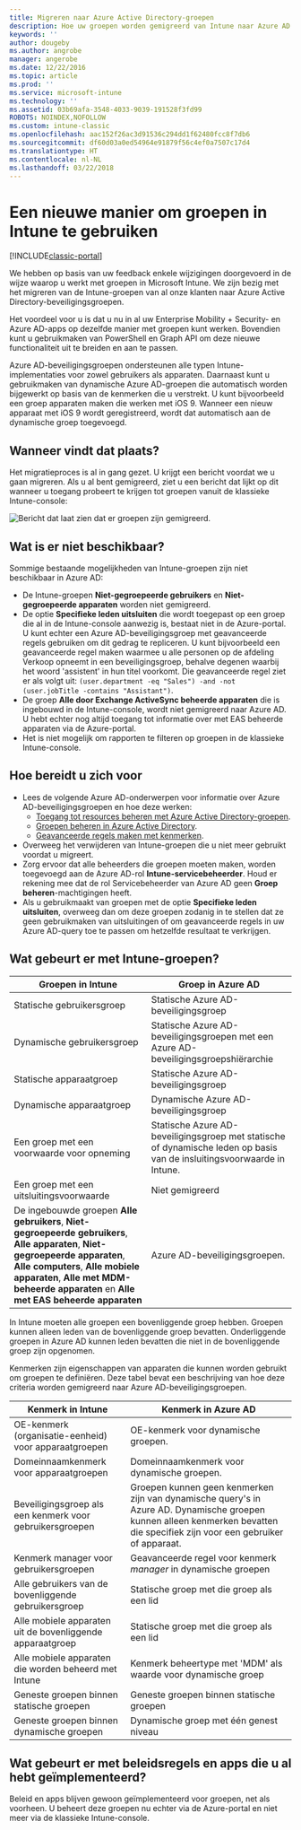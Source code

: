 ```yaml
---
title: Migreren naar Azure Active Directory-groepen
description: Hoe uw groepen worden gemigreerd van Intune naar Azure AD
keywords: ''
author: dougeby
ms.author: angrobe
manager: angerobe
ms.date: 12/22/2016
ms.topic: article
ms.prod: ''
ms.service: microsoft-intune
ms.technology: ''
ms.assetid: 03b69afa-3548-4033-9039-191528f3fd99
ROBOTS: NOINDEX,NOFOLLOW
ms.custom: intune-classic
ms.openlocfilehash: aac152f26ac3d91536c294dd1f62480fcc8f7db6
ms.sourcegitcommit: df60d03a0ed54964e91879f56c4ef0a7507c17d4
ms.translationtype: HT
ms.contentlocale: nl-NL
ms.lasthandoff: 03/22/2018
---
```

# <a name="a-new-way-of-using-groups-in-intune"></a>Een nieuwe manier om groepen in Intune te gebruiken

[!INCLUDE[classic-portal](../includes/classic-portal.md)]

We hebben op basis van uw feedback enkele wijzigingen doorgevoerd in de wijze waarop u werkt met groepen in Microsoft Intune.
We zijn bezig met het migreren van de Intune-groepen van al onze klanten naar Azure Active Directory-beveiligingsgroepen.

Het voordeel voor u is dat u nu in al uw Enterprise Mobility + Security- en Azure AD-apps op dezelfde manier met groepen kunt werken. Bovendien kunt u gebruikmaken van PowerShell en Graph API om deze nieuwe functionaliteit uit te breiden en aan te passen.

Azure AD-beveiligingsgroepen ondersteunen alle typen Intune-implementaties voor zowel gebruikers als apparaten. Daarnaast kunt u gebruikmaken van dynamische Azure AD-groepen die automatisch worden bijgewerkt op basis van de kenmerken die u verstrekt. U kunt bijvoorbeeld een groep apparaten maken die werken met iOS 9. Wanneer een nieuw apparaat met iOS 9 wordt geregistreerd, wordt dat automatisch aan de dynamische groep toegevoegd.

## <a name="when-is-this-happening"></a>Wanneer vindt dat plaats?

Het migratieproces is al in gang gezet. U krijgt een bericht voordat we u gaan migreren.
Als u al bent gemigreerd, ziet u een bericht dat lijkt op dit wanneer u toegang probeert te krijgen tot groepen vanuit de klassieke Intune-console:

![Bericht dat laat zien dat er groepen zijn gemigreerd.](http://i.imgur.com/72KRaXj.png)

## <a name="what-wont-be-available"></a>Wat is er niet beschikbaar?

Sommige bestaande mogelijkheden van Intune-groepen zijn niet beschikbaar in Azure AD:

- De Intune-groepen **Niet-gegroepeerde gebruikers** en **Niet-gegroepeerde apparaten** worden niet gemigreerd.
- De optie **Specifieke leden uitsluiten** die wordt toegepast op een groep die al in de Intune-console aanwezig is, bestaat niet in de Azure-portal. U kunt echter een Azure AD-beveiligingsgroep met geavanceerde regels gebruiken om dit gedrag te repliceren. U kunt bijvoorbeeld een geavanceerde regel maken waarmee u alle personen op de afdeling Verkoop opneemt in een beveiligingsgroep, behalve degenen waarbij het woord 'assistent' in hun titel voorkomt. Die geavanceerde regel ziet er als volgt uit: `(user.department -eq "Sales") -and -not (user.jobTitle -contains "Assistant")`.
- De groep **Alle door Exchange ActiveSync beheerde apparaten** die is ingebouwd in de Intune-console, wordt niet gemigreerd naar Azure AD. U hebt echter nog altijd toegang tot informatie over met EAS beheerde apparaten via de Azure-portal.
- Het is niet mogelijk om rapporten te filteren op groepen in de klassieke Intune-console.
<!--- - Custom group targeting of notification rules will not be available. ROB I took this out as I couldn't replicate the behavior. --->

## <a name="how-to-get-ready"></a>Hoe bereidt u zich voor

- Lees de volgende Azure AD-onderwerpen voor informatie over Azure AD-beveiligingsgroepen en hoe deze werken:
    -  [Toegang tot resources beheren met Azure Active Directory-groepen](https://azure.microsoft.com/documentation/articles/active-directory-manage-groups/).
    -  [Groepen beheren in Azure Active Directory](https://azure.microsoft.com/documentation/articles/active-directory-accessmanagement-manage-groups/).
    -  [Geavanceerde regels maken met kenmerken](https://azure.microsoft.com/documentation/articles/active-directory-accessmanagement-groups-with-advanced-rules/).
- Overweeg het verwijderen van Intune-groepen die u niet meer gebruikt voordat u migreert.
-  Zorg ervoor dat alle beheerders die groepen moeten maken, worden toegevoegd aan de Azure AD-rol **Intune-servicebeheerder**. Houd er rekening mee dat de rol Servicebeheerder van Azure AD geen **Groep beheren**-machtigingen heeft.
-  Als u gebruikmaakt van groepen met de optie **Specifieke leden uitsluiten**, overweeg dan om deze groepen zodanig in te stellen dat ze geen gebruikmaken van uitsluitingen of om geavanceerde regels in uw Azure AD-query toe te passen om hetzelfde resultaat te verkrijgen.


## <a name="what-happens-to-intune-groups"></a>Wat gebeurt er met Intune-groepen?

| Groepen in Intune|Groep in Azure AD|
|-----------------------------------------------------------------------|-------------------------------------------------------------|
|Statische gebruikersgroep|Statische Azure AD-beveiligingsgroep|
|Dynamische gebruikersgroep|Statische Azure AD-beveiligingsgroepen met een Azure AD-beveiligingsgroepshiërarchie|
|Statische apparaatgroep|Statische Azure AD-beveiligingsgroep|
|Dynamische apparaatgroep|Dynamische Azure AD-beveiligingsgroep|
|Een groep met een voorwaarde voor opneming|Statische Azure AD-beveiligingsgroep met statische of dynamische leden op basis van de insluitingsvoorwaarde in Intune.|
|Een groep met een uitsluitingsvoorwaarde|Niet gemigreerd|
|De ingebouwde groepen **Alle gebruikers**, **Niet-gegroepeerde gebruikers**, **Alle apparaten**, **Niet-gegroepeerde apparaten**, **Alle computers**, **Alle mobiele apparaten**, **Alle met MDM-beheerde apparaten** en **Alle met EAS beheerde apparaten**|Azure AD-beveiligingsgroepen.|

In Intune moeten alle groepen een bovenliggende groep hebben. Groepen kunnen alleen leden van de bovenliggende groep bevatten. Onderliggende groepen in Azure AD kunnen leden bevatten die niet in de bovenliggende groep zijn opgenomen.

Kenmerken zijn eigenschappen van apparaten die kunnen worden gebruikt om groepen te definiëren. Deze tabel bevat een beschrijving van hoe deze criteria worden gemigreerd naar Azure AD-beveiligingsgroepen.

| Kenmerk in Intune|Kenmerk in Azure AD|
|-----------------------------------------------------------------------|-------------------------------------------------------------|
|OE-kenmerk (organisatie-eenheid) voor apparaatgroepen|OE-kenmerk voor dynamische groepen.|
|Domeinnaamkenmerk voor apparaatgroepen|Domeinnaamkenmerk voor dynamische groepen.|
|Beveiligingsgroep als een kenmerk voor gebruikersgroepen|Groepen kunnen geen kenmerken zijn van dynamische query's in Azure AD. Dynamische groepen kunnen alleen kenmerken bevatten die specifiek zijn voor een gebruiker of apparaat.|
|Kenmerk manager voor gebruikersgroepen|Geavanceerde regel voor kenmerk *manager* in dynamische groepen|
|Alle gebruikers van de bovenliggende gebruikersgroep|Statische groep met die groep als een lid|
|Alle mobiele apparaten uit de bovenliggende apparaatgroep|Statische groep met die groep als een lid|
|Alle mobiele apparaten die worden beheerd met Intune|Kenmerk beheertype met 'MDM' als waarde voor dynamische groep|
|Geneste groepen binnen statische groepen |Geneste groepen binnen statische groepen|
|Geneste groepen binnen dynamische groepen|Dynamische groep met één genest niveau|

## <a name="what-happens-to-policies-and-apps-youve-already-deployed"></a>Wat gebeurt er met beleidsregels en apps die u al hebt geïmplementeerd?

Beleid en apps blijven gewoon geïmplementeerd voor groepen, net als voorheen. U beheert deze groepen nu echter via de Azure-portal en niet meer via de klassieke Intune-console.
 
